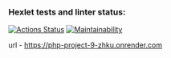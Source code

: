 ### Hexlet tests and linter status:
[![Actions Status](https://github.com/alte0/php-project-9/actions/workflows/hexlet-check.yml/badge.svg)](https://github.com/alte0/php-project-9/actions)
[![Maintainability](https://api.codeclimate.com/v1/badges/45b0bb74d582a86e6799/maintainability)](https://codeclimate.com/github/alte0/php-project-9/maintainability)


url - https://php-project-9-zhku.onrender.com
